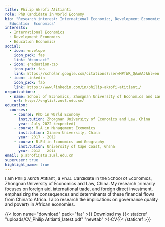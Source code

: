 ```yaml
---
title: Philip Akrofi Atitianti
role: PhD Candidate in World Economy
bio: "Research interest: International Economics, Development Economics,
  Education  Economics"
interests:
  - International Economics
  - Development Economics
  - Education Economics
social:
  - icon: envelope
    icon_pack: fas
    link: "#contact"
  - icon: graduation-cap
    icon_pack: fas
    link: https://scholar.google.com/citations?user=MPfWR_QAAAAJ&hl=en
  - icon: linkedin
    icon_pack: fab
    link: https://www.linkedin.com/in/philip-akrofi-atitianti/
organizations:
  - name: School of Economics, Zhongnan University of Economics and Law
    url: http://english.zuel.edu.cn/
education:
  courses:
    - course: PhD in World Economy
      institution: Zhongnan University of Economics and Law, China
      year: July 2022 (expected)
    - course: M.A in Management Economics
      institution: Xiamen University, China
      year: 2017 - 2019
    - course: B.Ed in Economics and Geography
      institution: University of Cape Coast, Ghana
      year: 2012 - 2016
email: p.akrofi@stu.zuel.edu.cn
superuser: true
highlight_name: true
---
```

I am Philip Akrofi Atitianti, a Ph.D. Candidate in the School of Economics, Zhongnan University of Economics and Law, China. My research primarily focuses on foreign aid, international trade, and foreign direct investment, emphasizing the consequences and determinants of these financial flows from China to Africa. I also research the implications on governance quality and poverty in African economies.

{{< icon name="download" pack="fas" >}} Download my {{< staticref "uploads/CV_Philip Atitianti_latest.pdf" "newtab" >}}CV{{< /staticref >}}